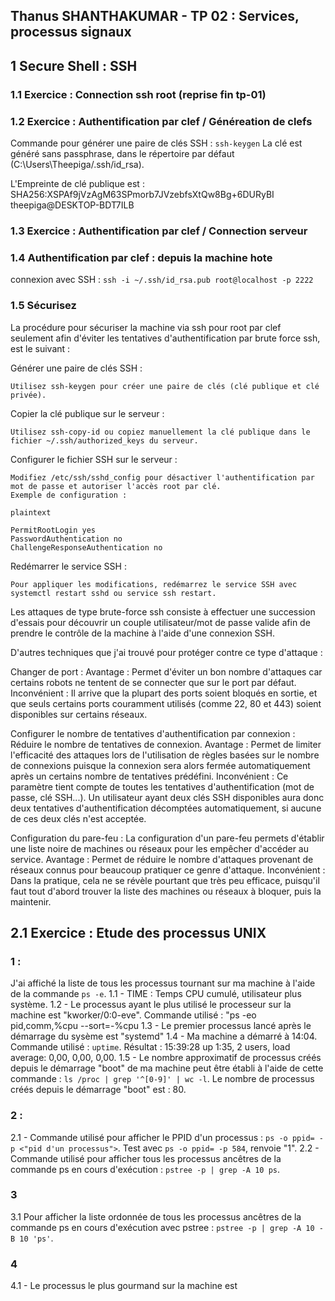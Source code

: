 ## Thanus SHANTHAKUMAR  - TP 02 : Services, processus signaux 

## 1 Secure Shell : SSH

### 1.1 Exercice : Connection ssh root (reprise fin tp-01)

### 1.2 Exercice : Authentification par clef / Généreation de clefs

Commande pour générer une paire de clés SSH : `ssh-keygen`
La clé est généré sans passphrase, dans le répertoire par défaut (C:\Users\Theepiga/.ssh/id_rsa).

L'Empreinte de clé publique est : SHA256:XSPAf9jVzAgM63SPmorb7JVzebfsXtQw8Bg+6DURyBI theepiga@DESKTOP-BDT7ILB

### 1.3 Exercice : Authentification par clef / Connection serveur

### 1.4 Authentification par clef : depuis la machine hote

connexion avec SSH : `ssh -i ~/.ssh/id_rsa.pub root@localhost -p 2222` 

### 1.5 Sécurisez 

La procédure pour sécuriser la machine via ssh pour root par clef seulement afin d'éviter les tentatives d'authentification par brute force ssh, est le suivant :

Générer une paire de clés SSH :

    Utilisez ssh-keygen pour créer une paire de clés (clé publique et clé privée).

Copier la clé publique sur le serveur :

    Utilisez ssh-copy-id ou copiez manuellement la clé publique dans le fichier ~/.ssh/authorized_keys du serveur.

Configurer le fichier SSH sur le serveur :

    Modifiez /etc/ssh/sshd_config pour désactiver l'authentification par mot de passe et autoriser l'accès root par clé.
    Exemple de configuration :

    plaintext

    PermitRootLogin yes
    PasswordAuthentication no
    ChallengeResponseAuthentication no

Redémarrer le service SSH :

    Pour appliquer les modifications, redémarrez le service SSH avec systemctl restart sshd ou service ssh restart.

Les attaques de type brute-force ssh consiste à effectuer une succession d'essais pour découvrir un couple utilisateur/mot de passe valide afin de prendre le contrôle de la machine à l'aide d'une connexion SSH.

D'autres techniques que j'ai trouvé pour protéger contre ce type d'attaque :

Changer de port : 
Avantage : Permet d'éviter un bon nombre d'attaques car certains robots ne tentent de se connecter que sur le port par défaut.
Inconvénient : Il arrive que la plupart des ports soient bloqués en sortie, et que seuls certains ports couramment utilisés (comme 22, 80 et 443) soient disponibles sur certains réseaux. 

Configurer le nombre de tentatives d'authentification par connexion : Réduire le nombre de tentatives de connexion.
Avantage : Permet de limiter l'efficacité des attaques lors de l'utilisation de règles basées sur le nombre
de connexions puisque la connexion sera alors fermée automatiquement après un certains nombre de tentatives prédéfini. 
Inconvénient : Ce paramètre tient compte de toutes les tentatives d'authentification (mot de passe, clé SSH...). Un utilisateur ayant deux clés SSH disponibles aura donc deux tentatives d'authentification
décomptées automatiquement, si aucune de ces deux clés n'est acceptée.

Configuration du pare-feu : La configuration d'un pare-feu permets d'établir une liste noire de machines ou réseaux pour les empêcher d'accéder au service.
Avantage : Permet de réduire le nombre d'attaques provenant de réseaux connus pour beaucoup pratiquer ce genre d'attaque.
Inconvénient : Dans la pratique, cela ne se révèle pourtant que très peu efficace, puisqu'il faut tout d'abord trouver la liste des machines ou réseaux à bloquer, puis la maintenir.

## 2.1 Exercice : Etude des processus UNIX

### 1 :
J'ai affiché la liste de tous les processus tournant sur ma machine à l'aide de la commande `ps -e`.
1.1 - TIME : Temps CPU cumulé, utilisateur plus système.
1.2 - Le processus ayant le plus utilisé le processeur sur la machine est "kworker/0:0-eve". Commande utilisé : "ps -eo pid,comm,%cpu --sort=-%cpu
1.3 - Le premier processus lancé après le démarrage du sysème est "systemd"
1.4 - Ma machine a démarré à 14:04. Commande utilisé : `uptime`. Résultat : 15:39:28 up  1:35,  2 users,  load average: 0,00, 0,00, 0,00.
1.5 - Le nombre approximatif de processus créés depuis le démarrage "boot" de ma machine peut être établi à l'aide de cette commande : `ls /proc | grep '^[0-9]' | wc -l`.
Le nombre de processus créés depuis le démarrage "boot" est : 80.

### 2 :
2.1 - Commande utilisé pour afficher le PPID d'un processus : `ps -o ppid= -p <"pid d'un processus">`. Test avec `ps -o ppid= -p 584`, renvoie "1".
2.2 - Commande utilisé pour afficher tous les processus ancêtres de la commande ps en cours d'exécution : `pstree -p | grep -A 10 ps`.

### 3
3.1 Pour afficher la liste ordonnée de tous les processus ancêtres de la commande ps en cours d'exécution avec pstree : `pstree -p | grep -A 10 -B 10 'ps'`.

### 4
4.1 - Le processus le plus gourmand sur la machine est 
